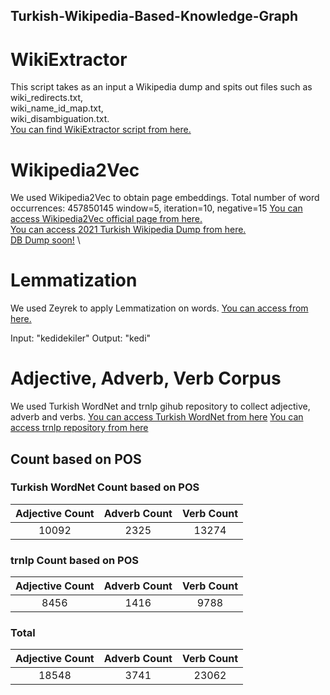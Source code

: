 ## Turkish-Wikipedia-Based-Knowledge-Graph


# WikiExtractor
This script takes as an input a Wikipedia dump and spits out files such as
wiki_redirects.txt, \
wiki_name_id_map.txt, \
wiki_disambiguation.txt. \
<a href="https://github.com/informagi/REL/blob/master/scripts/WikiExtractor.py">You can find WikiExtractor script from here.</a>



# Wikipedia2Vec
We used Wikipedia2Vec to obtain page embeddings.
Total number of word occurrences: 457850145
window=5, iteration=10, negative=15
<a href="https://wikipedia2vec.github.io/wikipedia2vec/pretrained/">You can access Wikipedia2Vec official page from here.</a> \
<a href="https://dumps.wikimedia.org/trwiki/20210220/">You can access 2021 Turkish Wikipedia Dump from here.</a> \
<a href="/">DB Dump soon!</a> \



# Lemmatization
We used Zeyrek to apply Lemmatization on words.
<a href="https://github.com/obulat/zeyrek/">You can access from here.</a>

Input: "kedidekiler"
Output: "kedi"


# Adjective, Adverb, Verb Corpus
We used Turkish WordNet and trnlp gihub repository to collect adjective, adverb and verbs.
<a href="https://github.com/StarlangSoftware/TurkishWordNet">You can access Turkish WordNet from here</a>
<a href="https://github.com/StarlangSoftware/TurkishWordNet">You can access trnlp repository from here</a>


## Count based on POS

### Turkish WordNet Count based on POS

|  Adjective Count  |  Adverb Count  | Verb Count | 
|:-----------------:|:--------------:|:----------:|
|     10092         |      2325      |    13274   |   

### trnlp Count based on POS

|  Adjective Count  |  Adverb Count  | Verb Count | 
|:-----------------:|:--------------:|:----------:|
|     8456          |      1416      |    9788    |   


### Total 

|  Adjective Count  |  Adverb Count  | Verb Count | 
|:-----------------:|:--------------:|:----------:|
|     18548         |      3741      |    23062   |   
